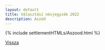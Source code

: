 ```yaml
---
layout: default
title: Választási névjegyzék 2022
description: Aszód
---
```


{% include settlementHTMLs/Aszood.html %}

[Vissza](../)